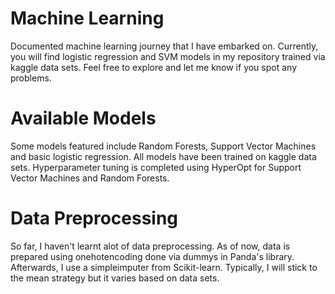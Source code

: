 # Machine Learning
Documented machine learning journey that I have embarked on. Currently, you will find logistic regression and SVM models in my repository trained via kaggle data sets. Feel free to explore and let me know if you spot any problems. 

# Available Models
Some models featured include Random Forests, Support Vector Machines and basic logistic regression. All models have been trained on kaggle data sets. Hyperparameter tuning is completed using HyperOpt for Support Vector Machines and Random Forests. 

# Data Preprocessing
So far, I haven't learnt alot of data preprocessing. As of now, data is prepared using onehotencoding done via dummys in Panda's library. Afterwards, I use a simpleimputer from Scikit-learn. Typically, I will stick to the mean strategy but it varies based on data sets. 
